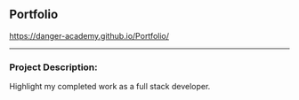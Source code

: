 ## Portfolio
https://danger-academy.github.io/Portfolio/
***
### Project Description:
Highlight my completed work as a full stack developer.


